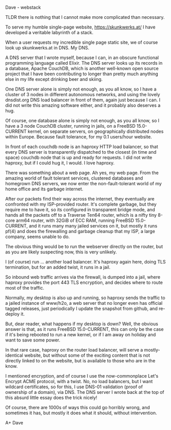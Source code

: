 Dave - webstack

TLDR there is nothing that I cannot make more complicated than necessary.

To serve my humble single-page website, https://skunkwerks.at/ I have developed a veritable labyrinth of a stack.

When a user requests my incredible single page static site, we of course look up skunkwerks.at in DNS. My DNS.

A DNS server that I wrote myself, because I can, in an obscure functional programming language called Elixir. The DNS server looks up its records in a database, Apache CouchDB, which is another well-known open source project that I have been contributing to longer than pretty much anything else in my life except drinking beer and skiing.

One DNS server alone is simply not enough, as you all know, so I have a cluster of 3 nodes in different autonomous networks, and using the lovely dnsdist.org DNS load balancer in front of them, again just because I can. I did not write this amazing software either, and it probably also deserves a hug.

Of course, one database alone is simply not enough, as you all know, so I have a 3 node CouchDB cluster, running in jails, on a FreeBSD 15.0-CURRENT kernel, on separate servers, on geographically distributed nodes within Europe. Because fault tolerance, for my 0.1 users/hour website.

In front of each couchdb node is an haproxy HTTP load balancer, so that every DNS server is transparently dispatched to the closest (in time and space) couchdb node that is up and ready for requests. I did not write haproxy, but if I could hug it, I would. I love haproxy.

There was something about a web page. Ah yes, my web page. From the amazing world of fault tolerant services, clustered databases and homegrown DNS servers, we now enter the non-fault-tolerant world of my home office and its garbage internet.

After our packets find their way across the internet, they eventually are confronted with my ISP-provided router. It's complete garbage, but they require me to have it, so its configured in transparent bridge mode, and hands all the packets off to a Traverse Ten64 router, which is a nifty tiny 8-core arm64 router, with 32GiB of ECC RAM, running FreeBSD 15.0-CURRENT, and it runs many many jailed services on it, but mostly it runs pf(4) and does the firewalling and garbage cleanup that my ISP, a large company, seems unable to do.

The obvious thing would be to run the webserver directly on the router, but as you are likely suspecting now, this is very unlikely.

I (of course) run ... another load balancer. It's haproxy again here, doing TLS termination, but for an added twist, it runs in a jail.

So inbound web traffic arrives via the firewall, is dumped into a jail, where haproxy provides the port 443 TLS encryption, and decides where to route most of the traffic.

Normally, my desktop is also up and running, so haproxy sends the traffic to a jailed instance of www/h2o, a web server that no longer even has official tagged releases, just periodically I update the snapshot from github, and re-deploy it.

But, dear reader, what happens if my desktop is down? Well, the obvious answer is that, as it runs FreeBSD 15.0-CURRENT, this can only be the case if it's being rebooted to run a new kernel, or if I am away on holiday and want to save some power.

In that rare case, haproxy on the router load balancer, will serve a mostly-identical website, but without some of the exciting content that is not directly linked to on the website, but is available to those who are in the know.

I mentioned encryption, and of course I use the now-commonplace Let's Encrypt ACME protocol, with a twist. No, no load balancers, but I want wildcard certificates, so for this, I use DNS-01 validation (proof of ownership of a domain), via DNS. The DNS server I wrote back at the top of this absurd little essay does the trick nicely!

Of course, there are 1000s of ways this could go horribly wrong, and sometimes it has, but mostly it does what it should, without intervention.

A+
Dave
